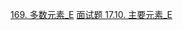 [169. 多数元素_E](../explain/169.%20多数元素_E.md)
[面试题 17.10. 主要元素_E](../explain/面试题%2017.10.%20主要元素_E.md)
